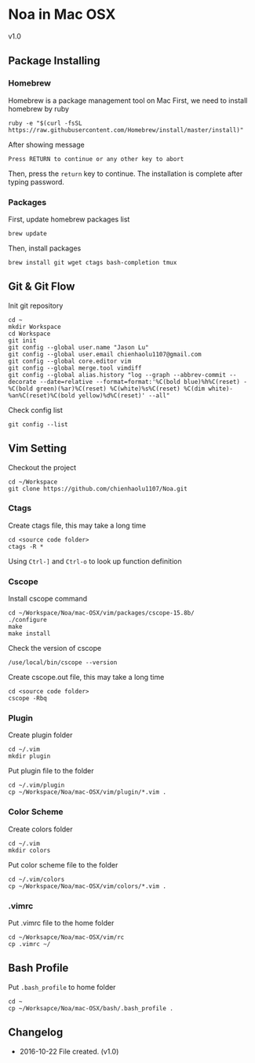 # Noa in Mac OSX
v1.0
                                                                                                                                                              
## Package Installing
### Homebrew
Homebrew is a package management tool on Mac
First, we need to install homebrew by ruby
```
ruby -e "$(curl -fsSL https://raw.githubusercontent.com/Homebrew/install/master/install)" 
```
After showing message
```
Press RETURN to continue or any other key to abort 
```
Then, press the `return` key to continue.
The installation is complete after typing password.

### Packages
First, update homebrew packages list
```
brew update
```
Then, install packages
```
brew install git wget ctags bash-completion tmux
```

## Git & Git Flow
Init git repository
```
cd ~
mkdir Workspace
cd Workspace
git init
git config --global user.name "Jason Lu"
git config --global user.email chienhaolu1107@gmail.com
git config --global core.editor vim
git config --global merge.tool vimdiff
git config --global alias.history "log --graph --abbrev-commit --decorate --date=relative --format=format:'%C(bold blue)%h%C(reset) - %C(bold green)(%ar)%C(reset) %C(white)%s%C(reset) %C(dim white)- %an%C(reset)%C(bold yellow)%d%C(reset)' --all"
```
Check config list
```
git config --list
```

## Vim Setting
Checkout the project
```
cd ~/Workspace
git clone https://github.com/chienhaolu1107/Noa.git
```

### Ctags
Create ctags file, this may take a long time  
```
cd <source code folder>
ctags -R *
```  

Using `Ctrl-]` and `Ctrl-o` to look up function definition

### Cscope
Install cscope command
```
cd ~/Workspace/Noa/mac-OSX/vim/packages/cscope-15.8b/
./configure
make
make install
```
Check the version of cscope  
```
/use/local/bin/cscope --version
```
Create cscope.out file, this may take a long time
```
cd <source code folder>
cscope -Rbq
```  

### Plugin
Create plugin folder
```
cd ~/.vim
mkdir plugin
```
Put plugin file to the folder   
```
cd ~/.vim/plugin   
cp ~/Workspace/Noa/mac-OSX/vim/plugin/*.vim . 
```

### Color Scheme
Create colors folder
```
cd ~/.vim
mkdir colors
```
Put color scheme file to the folder
```
cd ~/.vim/colors
cp ~/Workspace/Noa/mac-OSX/vim/colors/*.vim . 
```

### .vimrc
Put .vimrc file to the home folder
```
cd ~/Worksapce/Noa/mac-OSX/vim/rc
cp .vimrc ~/
```

## Bash Profile
Put `.bash_profile` to home folder
```
cd ~
cp ~/Worksapce/Noa/mac-OSX/bash/.bash_profile .
```

## Changelog
* 2016-10-22 File created. (v1.0)
